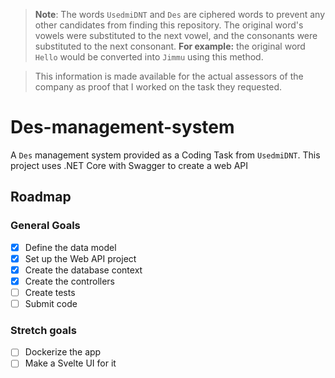 > **Note**: The words `UsedmiDNT` and `Des` are ciphered words to prevent any other candidates from finding this repository.
> The original word's vowels were substituted to the next vowel, and the consonants were substituted to the next consonant. 
> **For example:** the original word `Hello` would be converted into `Jimmu` using this method.

> This information is made available for the actual assessors of the company as proof that I worked on the task they requested.

# Des-management-system
A `Des` management system provided as a Coding Task from `UsedmiDNT`. This project uses .NET Core with Swagger to create a web API

## Roadmap
### General Goals
- [X] Define the data model
- [X] Set up the Web API project
- [X] Create the database context
- [X] Create the controllers
- [ ] Create tests
- [ ] Submit code

### Stretch goals
- [ ] Dockerize the app
- [ ] Make a Svelte UI for it
